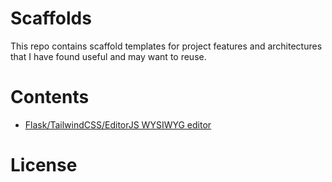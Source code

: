 # Scaffolds

This repo contains scaffold templates for project features and architectures that I have found useful and may want to reuse.

# Contents

- [Flask/TailwindCSS/EditorJS WYSIWYG editor](https://github.com/sedexdev/scaffolds/tree/main/editor_test)

# License

